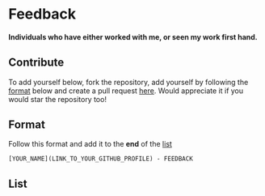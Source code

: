 # Feedback
#### Individuals who have either worked with me, or seen my work first hand.

## Contribute
To add yourself below, fork the repository, add yourself by following the [format](#format) below and create a pull request [here](https://github.com/codeowen/Feedback/compare). Would appreciate it if you would star the repository too!

## Format
Follow this format and add it to the **end** of the [list](#list)
```
[YOUR_NAME](LINK_TO_YOUR_GITHUB_PROFILE) - FEEDBACK
```

## List